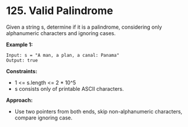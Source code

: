 # 125. Valid Palindrome

Given a string s, determine if it is a palindrome, considering only alphanumeric characters and ignoring cases.

**Example 1:**
```
Input: s = "A man, a plan, a canal: Panama"
Output: true
```

**Constraints:**
- 1 <= s.length <= 2 * 10^5
- s consists only of printable ASCII characters.

**Approach:**
- Use two pointers from both ends, skip non-alphanumeric characters, compare ignoring case.